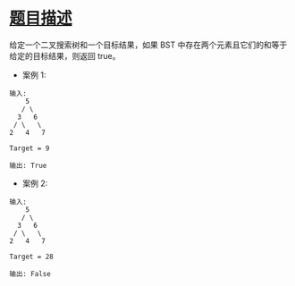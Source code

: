 # [题目描述](https://leetcode-cn.com/problems/two-sum-iv-input-is-a-bst/)
给定一个二叉搜索树和一个目标结果，如果 BST 中存在两个元素且它们的和等于给定的目标结果，则返回 true。

- 案例 1:
```text
输入: 
    5
   / \
  3   6
 / \   \
2   4   7

Target = 9

输出: True
```

- 案例 2:
```text
输入: 
    5
   / \
  3   6
 / \   \
2   4   7

Target = 28

输出: False
```
